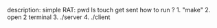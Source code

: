 description:
    simple RAT: 
    pwd
    ls <path>
    touch
    get <pathFromClient>
    sent <pathToClient>
how to run ?
	1. "make"
	2. open 2 terminal
    3. ./server
    4. ./client